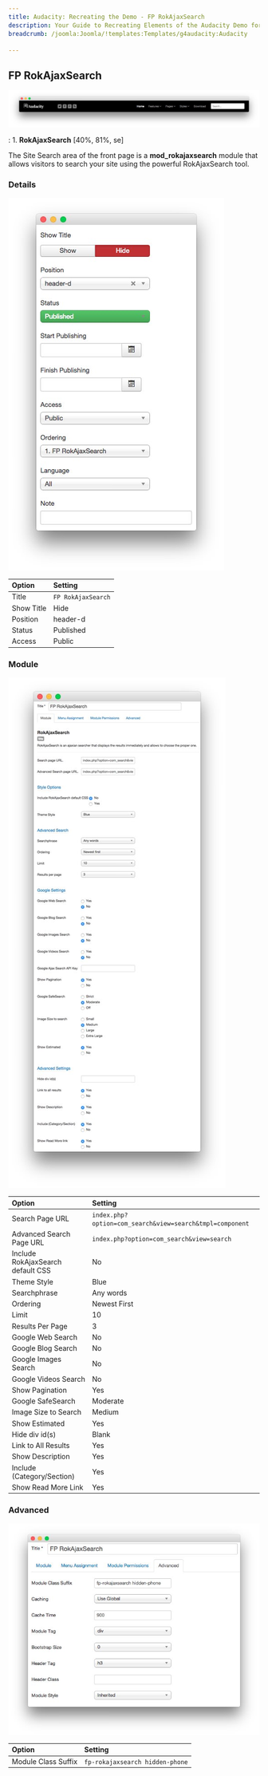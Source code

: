 ```yaml
---
title: Audacity: Recreating the Demo - FP RokAjaxSearch
description: Your Guide to Recreating Elements of the Audacity Demo for Joomla
breadcrumb: /joomla:Joomla/!templates:Templates/g4audacity:Audacity

---
```


FP RokAjaxSearch
-----

![](assets/demo_1.jpeg)

:   1. **RokAjaxSearch** [40%, 81%, se]

The Site Search area of the front page is a **mod_rokajaxsearch** module that allows visitors to search your site using the powerful RokAjaxSearch tool.

### Details

![](assets/demo_1a.jpeg)

| Option      | Setting            |
| :---------- | :----------        |
| Title       | `FP RokAjaxSearch` |
| Show Title  | Hide               |
| Position    | header-d           |
| Status      | Published          |
| Access      | Public             |

### Module

![](assets/demo_1b.jpeg)

| Option                            | Setting                                                  |
| :----------                       | :----------                                              |
| Search Page URL                   | `index.php?option=com_search&view=search&tmpl=component` |
| Advanced Search Page URL          | `index.php?option=com_search&view=search`                |
| Include RokAjaxSearch default CSS | No                                                       |
| Theme Style                       | Blue                                                     |
| Searchphrase                      | Any words                                                |
| Ordering                          | Newest First                                             |
| Limit                             | 10                                                       |
| Results Per Page                  | 3                                                        |
| Google Web Search                 | No                                                       |
| Google Blog Search                | No                                                       |
| Google Images Search              | No                                                       |
| Google Videos Search              | No                                                       |
| Show Pagination                   | Yes                                                      |
| Google SafeSearch                 | Moderate                                                 |
| Image Size to Search              | Medium                                                   |
| Show Estimated                    | Yes                                                      |
| Hide div id(s)                    | Blank                                                    |
| Link to All Results               | Yes                                                      |
| Show Description                  | Yes                                                      |
| Include (Category/Section)        | Yes                                                      |
| Show Read More Link               | Yes                                                      |

### Advanced

![](assets/demo_1c.jpeg)

| Option              | Setting                         |
| :----------         | :----------                     |
| Module Class Suffix | `fp-rokajaxsearch hidden-phone` |